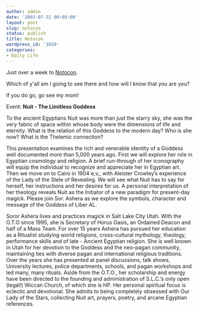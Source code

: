 ```yaml
---
author: admin
date: '2003-07-31 00:09:00'
layout: post
slug: notocon
status: publish
title: Notocon
wordpress_id: '1650'
categories:
- Daily Life
---
```

Just over a week to <a href="http://www.notocon.org">Notocon</a>. 

Which of y&apos;all am I going to see there and how will I know that you are you?

If you do go, go see my mom!

 Event: <b>Nuit - The Limitless Goddess</b>

To the ancient Egyptians Nuit was more than just the starry sky, she was the very fabric of space within whose body were the dimensions of life and eternity. What is the relation of this Goddess to the modern day? Who is she now? What is the Thelemic connection?

This presentation examines the rich and venerable identity of a Goddess well documented more than 5,000 years ago. First we will explore her role in Egyptian cosmology and religion. A brief run-through of her iconography will equip the individual to recognize and appreciate her in Egyptian art. Then we move on to Cairo in 1904 e,v,, with Aleister Crowley’s experience of the Lady of the Stele of Revealing. We will see what Nuit has to say for herself, her instructions and her desires for us. A personal interpretation of her theology reveals Nuit as the Initiator of a new paradigm for present-day magick. Please join Sor. Ashera as we explore the symbols, character and message of the Goddess of Liber AL.

Soror Ashera lives and practices magick in Salt Lake City Utah. With the O.T.O since 1995, she is Secretary of Horus Oasis, an Ordained Deacon and half of a Mass Team. For over 15 years Ashera has pursued her education as a Ritualist studying world religions, cross-cultural mythology, theology, performance skills and of late - Ancient Egyptian religion. She is well known in Utah for her devotion to the Goddess and the neo-pagan community, maintaining ties with diverse pagan and international religious traditions. Over the years she has presented at panel discussions, talk shows, University lectures, police departments, schools, and pagan workshops and led many, many rituals. Aside from the O.T.O., her scholarship and energy have been directed to the founding and administration of S.L.C.’s only open (legal!) Wiccan Church, of which she is HP. Her personal spiritual focus is eclectic and devotional. She admits to being completely obsessed with Our Lady of the Stars, collecting Nuit art, prayers, poetry, and arcane Egyptian references.
